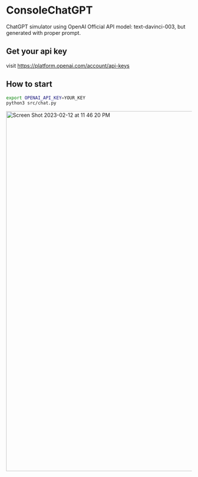 # ConsoleChatGPT
ChatGPT simulator using OpenAI Official API model: text-davinci-003, but generated with proper prompt.

## Get your api key
visit https://platform.openai.com/account/api-keys

## How to start
```bash
export OPENAI_API_KEY=YOUR_KEY
python3 src/chat.py
```

<img width="977" alt="Screen Shot 2023-02-12 at 11 46 20 PM" src="https://user-images.githubusercontent.com/299962/218321278-e3fc3100-9b03-4eb7-a167-56e2ded766bb.png">
